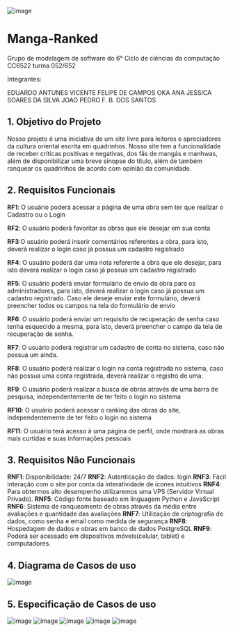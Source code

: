 ![image](https://github.com/EduardoAVicente/Manga-Ranked/assets/97367813/56790856-e446-4e5d-8d44-d2b6179dd5b3)


# Manga-Ranked
Grupo de modelagem de software do 6° Ciclo de ciências da computação CC6522 turma 052/652

Integrantes:

EDUARDO ANTUNES VICENTE 
FELIPE DE CAMPOS OKA
ANA JESSICA SOARES DA SILVA
JOAO PEDRO F. B. DOS SANTOS


## 1.	Objetivo do Projeto
Nosso projeto é uma iniciativa de um site livre para leitores e apreciadores da cultura oriental escrita em quadrinhos. Nosso site tem a funcionalidade de receber críticas positivas e negativas, dos fãs de mangás e manhwas, além de disponibilizar uma breve sinopse do título, além de também ranquear os quadrinhos de acordo com opinião da comunidade.

## 2.	Requisitos Funcionais
**RF1**: O usuário poderá acessar a página de uma obra sem ter que realizar o Cadastro ou o Login

**RF2**: O usuário poderá favoritar as obras que ele desejar em sua conta

**RF3**:O usuário poderá inserir comentários referentes a obra, para isto, deverá realizar o login caso já possua um cadastro registrado

**RF4**: O usuário poderá dar uma nota referente a obra que ele desejar, para isto deverá realizar o login caso já possua um cadastro registrado

**RF5**: O usuário poderá enviar formulário de envio da obra para os administradores, para isto, deverá realizar o login caso já possua um cadastro registrado. Caso ele deseje enviar este formulário, deverá preencher todos os campos na tela do formulário de envio

**RF6**: O usuário poderá enviar um requisito de recuperação de senha caso tenha esquecido a mesma, para isto, deverá preencher o campo da tela de recuperação de senha.

**RF7**: O usuário poderá registrar um cadastro de conta no sistema, caso não possua um ainda.

**RF8**: O usuário poderá realizar o login na conta registrada no sistema, caso não possua uma conta registrada, deverá realizar o registro de uma.

**RF9**: O usuário poderá realizar a busca de obras através de uma barra de pesquisa, independentemente de ter feito o login no sistema

**RF10**: O usuário poderá acessar o ranking das obras do site, independentemente de ter feito o login no sistema

**RF11**: O usuário terá acesso à uma página de perfil, onde mostrará as obras mais curtidas e suas informações pessoais

## 3.	Requisitos Não Funcionais
**RNF1**: Disponibilidade: 24/7
**RNF2**: Autenticação de dados: login
**RNF3**: Fácil interação com o site por conta da interatividade de ícones intuitivos
**RNF4**: Para obtermos alto desempenho utilizaremos uma VPS (Servidor Virtual Privado).
**RNF5**: Código fonte baseado em linguagem Python e JavaScript
**RNF6**: Sistema de ranqueamento de obras através da média entre avaliações e quantidade das avaliações
**RNF7**: Utilização de criptografia de dados, como senha e email como medida de segurança
**RNF8**: Hospedagem de dados e obras em banco de dados PostgreSQL
**RNF9**: Poderá ser acessado em dispositivos móveis(celular, tablet) e computadores.

## 4.	Diagrama de Casos de uso
 
![image](https://github.com/EduardoAVicente/Manga-Ranked/assets/92233185/dabe0902-6b52-4127-baa6-ea550cd33c66)


## 5.	Especificação de Casos de uso
![image](https://github.com/EduardoAVicente/Manga-Ranked/assets/92233185/fce14228-7902-4d6b-9aa2-9bee116913bc)
![image](https://github.com/EduardoAVicente/Manga-Ranked/assets/92233185/86c768e8-e983-4c9e-b6a3-d5626dd18cb9)
![image](https://github.com/EduardoAVicente/Manga-Ranked/assets/92233185/045b9fc3-1839-417f-9dc3-f440e1f4b77a)
![image](https://github.com/EduardoAVicente/Manga-Ranked/assets/92233185/2e04b8b2-76a6-4fc7-b6fa-2bdc0397d5f3)
![image](https://github.com/EduardoAVicente/Manga-Ranked/assets/92233185/16b72bb4-98f1-428c-b1d7-8334ddf5aed1)

